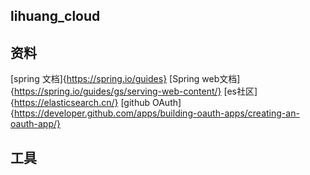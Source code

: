 ## lihuang_cloud

## 资料
[spring 文档]{https://spring.io/guides}
[Spring web文档]{https://spring.io/guides/gs/serving-web-content/}
[es社区]{https://elasticsearch.cn/}
[github OAuth]{https://developer.github.com/apps/building-oauth-apps/creating-an-oauth-app/}
## 工具
